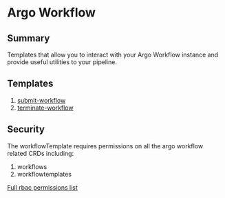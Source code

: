 # Argo Workflow

## Summary

Templates that allow you to interact with your Argo Workflow instance and provide useful utilities to your pipeline.

## Templates

1. [submit-workflow](https://github.com/codefresh-io/argo-hub/blob/main/workflows/argo-workflows/versions/0.0.3/docs/submit-workflow.md) 
2. [terminate-workflow](https://github.com/codefresh-io/argo-hub/blob/main/workflows/argo-workflows/versions/0.0.3/docs/terminate-workflow.md)

## Security

The workflowTemplate requires permissions on all the argo workflow related CRDs including:

1. workflows 
2. workflowtemplates

[Full rbac permissions list](https://github.com/codefresh-io/argo-hub/blob/main/workflows/argo-workflows/versions/0.0.3/rbac.yaml)
